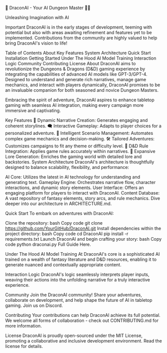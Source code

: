 🐉 DraconAI - Your AI Dungeon Master 🧙‍♂️

Unleashing Imagination with AI

Important
DraconAI is in the early stages of development, teeming with potential but also with areas awaiting refinement and features yet to be implemented. Contributions from the community are highly valued to help bring DraconAI's vision to life!

Table of Contents
About
Key Features
System Architecture
Quick Start
Installation
Getting Started
Under The Hood
AI Model Training
Interaction Logic
Community
Contributing
License
About
DraconAI aims to revolutionize the Dungeons & Dragons (D&D) gaming experience by integrating the capabilities of advanced AI models like GPT-3/GPT-4. Designed to understand and generate rich narratives, manage game mechanics, and interact with players dynamically, DraconAI promises to be an invaluable companion for both seasoned and novice Dungeon Masters.

Embracing the spirit of adventure, DraconAI aspires to enhance tabletop gaming with seamless AI integration, making every campaign more immersive and captivating.

Key Features
📖 Dynamic Narrative Creation: Generates engaging and coherent storylines.
🗨️ Interactive Gameplay: Adapts to player choices for a personalized adventure.
🧠 Intelligent Scenario Management: Automates complex game mechanics and decision-making.
🛠️ Tailored Adventures: Customizes campaigns to fit any theme or difficulty level.
🎲 D&D Rule Integration: Applies game rules accurately within narratives.
🌌 Expansive Lore Generation: Enriches the gaming world with detailed lore and backstories.
System Architecture
DraconAI's architecture is thoughtfully designed to balance scalability, flexibility, and performance:

AI Core: Utilizes the latest in AI technology for understanding and generating text.
Gameplay Engine: Orchestrates narrative flow, character interactions, and dynamic story elements.
User Interface: Offers an engaging platform for players to interact with DraconAI.
Content Database: A vast repository of fantasy elements, story arcs, and rule mechanics.
Dive deeper into our architecture in ARCHITECTURE.md.

Quick Start
To embark on adventures with DraconAI:

Clone the repository:
bash
Copy code
git clone https://github.com/YourGitHub/DraconAI.git
Install dependencies within the project directory:
bash
Copy code
cd DraconAI
pip install -r requirements.txt
Launch DraconAI and begin crafting your story:
bash
Copy code
python draconai.py
Full Guide Here.

Under The Hood
AI Model Training
At DraconAI's core is a sophisticated AI trained on a wealth of fantasy literature and D&D resources, enabling it to generate nuanced and contextually appropriate content.

Interaction Logic
DraconAI's logic seamlessly interprets player inputs, weaving their actions into the unfolding narrative for a truly interactive experience.

Community
Join the DraconAI community! Share your adventures, collaborate on development, and help shape the future of AI in tabletop gaming. Join us on Discord.

Contributing
Your contributions can help DraconAI achieve its full potential. We welcome all forms of collaboration - check out CONTRIBUTING.md for more information.

License
DraconAI is proudly open-sourced under the MIT License, promoting a collaborative and inclusive development environment. Read the license for details.
